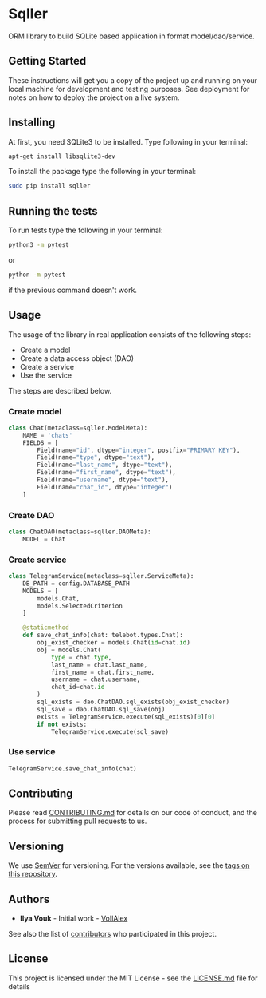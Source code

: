 # Sqller

ORM library to build SQLite based application in format model/dao/service.

## Getting Started

These instructions will get you a copy of the project up and running on your local machine for development and testing purposes. See deployment for notes on how to deploy the project on a live system.

## Installing

At first, you need SQLite3 to be installed. Type following in your terminal:

```bash
apt-get install libsqlite3-dev
```

To install the package type the following in your terminal:

```bash
sudo pip install sqller
```

## Running the tests

To run tests type the following in your terminal:

```bash
python3 -m pytest
```

or

```bash
python -m pytest
```

if the previous command doesn't work.

## Usage

The usage of the library in real application consists of the following steps:

- Create a model
- Create a data access object (DAO)
- Create a service
- Use the service

The steps are described below.

### Create model

```python
class Chat(metaclass=sqller.ModelMeta):
    NAME = 'chats'
    FIELDS = [
        Field(name="id", dtype="integer", postfix="PRIMARY KEY"),
        Field(name="type", dtype="text"),
        Field(name="last_name", dtype="text"),
        Field(name="first_name", dtype="text"),
        Field(name="username", dtype="text"),
        Field(name="chat_id", dtype="integer")
    ]
```

### Create DAO

```python
class ChatDAO(metaclass=sqller.DAOMeta):
    MODEL = Chat
```

### Create service

```python
class TelegramService(metaclass=sqller.ServiceMeta):
    DB_PATH = config.DATABASE_PATH
    MODELS = [
        models.Chat,
        models.SelectedCriterion
    ]

    @staticmethod
    def save_chat_info(chat: telebot.types.Chat):
        obj_exist_checker = models.Chat(id=chat.id)
        obj = models.Chat(
            type = chat.type,
            last_name = chat.last_name,
            first_name = chat.first_name,
            username = chat.username,
            chat_id=chat.id
        )
        sql_exists = dao.ChatDAO.sql_exists(obj_exist_checker)
        sql_save = dao.ChatDAO.sql_save(obj)
        exists = TelegramService.execute(sql_exists)[0][0]
        if not exists:
            TelegramService.execute(sql_save)
```

### Use service

```python
TelegramService.save_chat_info(chat)
```

## Contributing

Please read [CONTRIBUTING.md](https://gist.github.com/PurpleBooth/b24679402957c63ec426) for details on our code of conduct, and the process for submitting pull requests to us.

## Versioning

We use [SemVer](http://semver.org/) for versioning. For the versions available, see the [tags on this repository](https://github.com/your/project/tags).

## Authors

- **Ilya Vouk** - Initial work - [VoIlAlex](https://github.com/VoIlAlex)

See also the list of [contributors](https://github.com/VoIlAlex/sqller/contributors) who participated in this project.

## License

This project is licensed under the MIT License - see the [LICENSE.md](LICENSE.md) file for details
